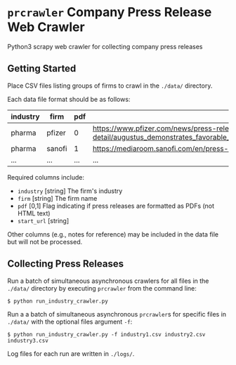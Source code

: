 # `prcrawler` Company Press Release Web Crawler

Python3 scrapy web crawler for collecting company press releases

## Getting Started 

Place CSV files listing groups of firms to crawl in the `./data/` directory. 

Each data file format should be as follows:

industry | firm | pdf | start_url 
--- | --- | --- | ---
pharma | pfizer | 0 | https://www.pfizer.com/news/press-release/press-release-detail/augustus_demonstrates_favorable_safety_results_of_eliquis_versus_vitamin_k_antagonists_in_non_valvular_atrial_fibrillation_patients_with_acute_coronary_syndrome_and_or_undergoing_percutaneous_coronary_intervention 
pharma | sanofi | 1 | https://mediaroom.sanofi.com/en/press-releases/ 
... | ... | ... | ...

Required columns include: 

 - `industry`  [string] The firm's industry 
 - `firm`  [string] The firm name
 - `pdf`  [0,1] Flag indicating if press releases are formatted as PDFs (not HTML text)
 - `start_url`  [string]

Other columns (e.g., notes for reference) may be included in the data file but will not be processed.


## Collecting Press Releases 

Run a batch of simultaneous asynchronous crawlers for all files in the `./data/` directory by executing `prcrawler` from the command line:

`$ python run_industry_crawler.py`

Run a a batch of simultaneous asynchronous `prcrawler`s for specific files in `./data/` with the optional files argument `-f`:

`$ python run_industry_crawler.py -f industry1.csv industry2.csv industry3.csv`

Log files for each run are written in `./logs/`. 